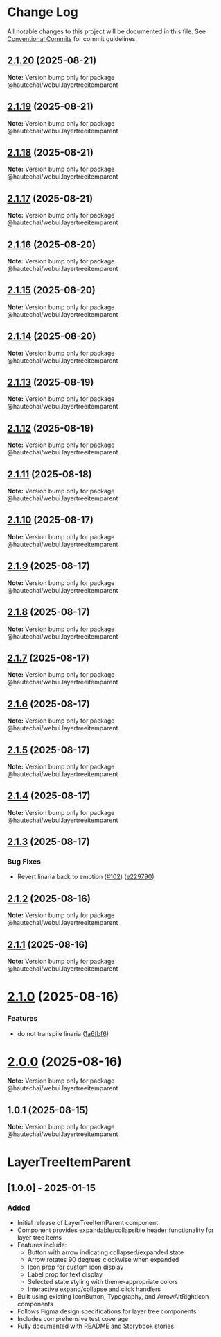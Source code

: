 # Change Log

All notable changes to this project will be documented in this file.
See [Conventional Commits](https://conventionalcommits.org) for commit guidelines.

## [2.1.20](https://github.com/HautechAI/webui/compare/@hautechai/webui.layertreeitemparent@2.1.19...@hautechai/webui.layertreeitemparent@2.1.20) (2025-08-21)

**Note:** Version bump only for package @hautechai/webui.layertreeitemparent

## [2.1.19](https://github.com/HautechAI/webui/compare/@hautechai/webui.layertreeitemparent@2.1.18...@hautechai/webui.layertreeitemparent@2.1.19) (2025-08-21)

**Note:** Version bump only for package @hautechai/webui.layertreeitemparent

## [2.1.18](https://github.com/HautechAI/webui/compare/@hautechai/webui.layertreeitemparent@2.1.17...@hautechai/webui.layertreeitemparent@2.1.18) (2025-08-21)

**Note:** Version bump only for package @hautechai/webui.layertreeitemparent

## [2.1.17](https://github.com/HautechAI/webui/compare/@hautechai/webui.layertreeitemparent@2.1.16...@hautechai/webui.layertreeitemparent@2.1.17) (2025-08-21)

**Note:** Version bump only for package @hautechai/webui.layertreeitemparent

## [2.1.16](https://github.com/HautechAI/webui/compare/@hautechai/webui.layertreeitemparent@2.1.15...@hautechai/webui.layertreeitemparent@2.1.16) (2025-08-20)

**Note:** Version bump only for package @hautechai/webui.layertreeitemparent

## [2.1.15](https://github.com/HautechAI/webui/compare/@hautechai/webui.layertreeitemparent@2.1.14...@hautechai/webui.layertreeitemparent@2.1.15) (2025-08-20)

**Note:** Version bump only for package @hautechai/webui.layertreeitemparent

## [2.1.14](https://github.com/HautechAI/webui/compare/@hautechai/webui.layertreeitemparent@2.1.13...@hautechai/webui.layertreeitemparent@2.1.14) (2025-08-20)

**Note:** Version bump only for package @hautechai/webui.layertreeitemparent

## [2.1.13](https://github.com/HautechAI/webui/compare/@hautechai/webui.layertreeitemparent@2.1.12...@hautechai/webui.layertreeitemparent@2.1.13) (2025-08-19)

**Note:** Version bump only for package @hautechai/webui.layertreeitemparent

## [2.1.12](https://github.com/HautechAI/webui/compare/@hautechai/webui.layertreeitemparent@2.1.11...@hautechai/webui.layertreeitemparent@2.1.12) (2025-08-19)

**Note:** Version bump only for package @hautechai/webui.layertreeitemparent

## [2.1.11](https://github.com/HautechAI/webui/compare/@hautechai/webui.layertreeitemparent@2.1.10...@hautechai/webui.layertreeitemparent@2.1.11) (2025-08-18)

**Note:** Version bump only for package @hautechai/webui.layertreeitemparent

## [2.1.10](https://github.com/HautechAI/webui/compare/@hautechai/webui.layertreeitemparent@2.1.9...@hautechai/webui.layertreeitemparent@2.1.10) (2025-08-17)

**Note:** Version bump only for package @hautechai/webui.layertreeitemparent

## [2.1.9](https://github.com/HautechAI/webui/compare/@hautechai/webui.layertreeitemparent@2.1.8...@hautechai/webui.layertreeitemparent@2.1.9) (2025-08-17)

**Note:** Version bump only for package @hautechai/webui.layertreeitemparent

## [2.1.8](https://github.com/HautechAI/webui/compare/@hautechai/webui.layertreeitemparent@2.1.7...@hautechai/webui.layertreeitemparent@2.1.8) (2025-08-17)

**Note:** Version bump only for package @hautechai/webui.layertreeitemparent

## [2.1.7](https://github.com/HautechAI/webui/compare/@hautechai/webui.layertreeitemparent@2.1.6...@hautechai/webui.layertreeitemparent@2.1.7) (2025-08-17)

**Note:** Version bump only for package @hautechai/webui.layertreeitemparent

## [2.1.6](https://github.com/HautechAI/webui/compare/@hautechai/webui.layertreeitemparent@2.1.5...@hautechai/webui.layertreeitemparent@2.1.6) (2025-08-17)

**Note:** Version bump only for package @hautechai/webui.layertreeitemparent

## [2.1.5](https://github.com/HautechAI/webui/compare/@hautechai/webui.layertreeitemparent@2.1.4...@hautechai/webui.layertreeitemparent@2.1.5) (2025-08-17)

**Note:** Version bump only for package @hautechai/webui.layertreeitemparent

## [2.1.4](https://github.com/HautechAI/webui/compare/@hautechai/webui.layertreeitemparent@2.1.3...@hautechai/webui.layertreeitemparent@2.1.4) (2025-08-17)

**Note:** Version bump only for package @hautechai/webui.layertreeitemparent

## [2.1.3](https://github.com/HautechAI/webui/compare/@hautechai/webui.layertreeitemparent@2.1.2...@hautechai/webui.layertreeitemparent@2.1.3) (2025-08-17)

### Bug Fixes

- Revert linaria back to emotion ([#102](https://github.com/HautechAI/webui/issues/102)) ([e229790](https://github.com/HautechAI/webui/commit/e229790dae8eba4b3037bbe41365e5a73ab7f6dc))

## [2.1.2](https://github.com/HautechAI/webui/compare/@hautechai/webui.layertreeitemparent@2.1.1...@hautechai/webui.layertreeitemparent@2.1.2) (2025-08-16)

**Note:** Version bump only for package @hautechai/webui.layertreeitemparent

## [2.1.1](https://github.com/HautechAI/webui/compare/@hautechai/webui.layertreeitemparent@2.1.0...@hautechai/webui.layertreeitemparent@2.1.1) (2025-08-16)

**Note:** Version bump only for package @hautechai/webui.layertreeitemparent

# [2.1.0](https://github.com/HautechAI/webui/compare/@hautechai/webui.layertreeitemparent@1.0.1...@hautechai/webui.layertreeitemparent@2.1.0) (2025-08-16)

### Features

- do not transpile linaria ([1a6fbf6](https://github.com/HautechAI/webui/commit/1a6fbf6353a0e5028040006b5045170cf83f1ba0))

# [2.0.0](https://github.com/HautechAI/webui/compare/@hautechai/webui.layertreeitemparent@1.0.1...@hautechai/webui.layertreeitemparent@2.0.0) (2025-08-16)

**Note:** Version bump only for package @hautechai/webui.layertreeitemparent

## 1.0.1 (2025-08-15)

**Note:** Version bump only for package @hautechai/webui.layertreeitemparent

# LayerTreeItemParent

## [1.0.0] - 2025-01-15

### Added

- Initial release of LayerTreeItemParent component
- Component provides expandable/collapsible header functionality for layer tree items
- Features include:
    - Button with arrow indicating collapsed/expanded state
    - Arrow rotates 90 degrees clockwise when expanded
    - Icon prop for custom icon display
    - Label prop for text display
    - Selected state styling with theme-appropriate colors
    - Interactive expand/collapse and click handlers
- Built using existing IconButton, Typography, and ArrowAltRightIcon components
- Follows Figma design specifications for layer tree components
- Includes comprehensive test coverage
- Fully documented with README and Storybook stories
